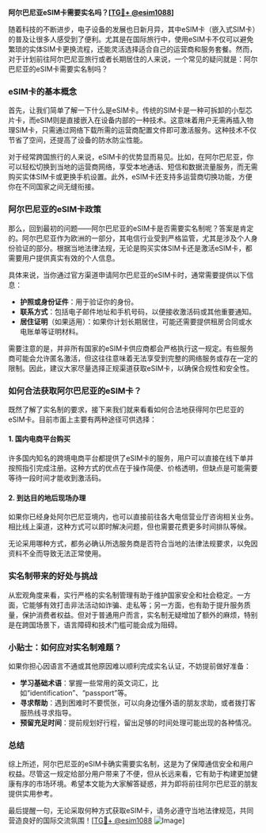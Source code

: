 **阿尔巴尼亚eSIM卡需要实名吗？[[TG💪+ @esim1088](https://t.me/s/esim1088)]**

随着科技的不断进步，电子设备的发展也日新月异，其中eSIM卡（嵌入式SIM卡）的普及让很多人感受到了便利。尤其是在国际旅行中，使用eSIM卡不仅可以避免繁琐的实体SIM卡更换流程，还能灵活选择适合自己的运营商和服务套餐。然而，对于计划前往阿尔巴尼亚旅行或者长期居住的人来说，一个常见的疑问就是：阿尔巴尼亚的eSIM卡需要实名制吗？

### eSIM卡的基本概念

首先，让我们简单了解一下什么是eSIM卡。传统的SIM卡是一种可拆卸的小型芯片卡，而eSIM则是直接嵌入在设备内部的一种技术。这意味着用户无需再插入物理SIM卡，只需通过网络下载所需的运营商配置文件即可激活服务。这种技术不仅节省了空间，还提高了设备的防水防尘性能。

对于经常跨国旅行的人来说，eSIM卡的优势显而易见。比如，在阿尔巴尼亚，你可以轻松切换到当地的运营商网络，享受本地通话、短信和数据流量服务，而无需购买实体SIM卡或更换手机设置。此外，eSIM卡还支持多运营商切换功能，方便你在不同国家之间无缝衔接。

### 阿尔巴尼亚的eSIM卡政策

那么，回到最初的问题——阿尔巴尼亚的eSIM卡是否需要实名制呢？答案是肯定的。阿尔巴尼亚作为欧洲的一部分，其电信行业受到严格监管，尤其是涉及个人身份验证的部分。根据当地法律法规，无论是购买实体SIM卡还是激活eSIM卡，都需要用户提供真实有效的个人信息。

具体来说，当你通过官方渠道申请阿尔巴尼亚的eSIM卡时，通常需要提供以下信息：

- **护照或身份证件**：用于验证你的身份。
- **联系方式**：包括电子邮件地址和手机号码，以便接收激活码或其他重要通知。
- **居住证明**（如果适用）：如果你计划长期居住，可能还需要提供租房合同或水电账单等证明材料。

需要注意的是，并非所有国家的eSIM卡供应商都会严格执行这一规定。有些服务商可能会允许匿名激活，但这往往意味着无法享受到完整的网络服务或存在一定的限制。因此，建议大家尽量选择正规渠道获取eSIM卡，以确保合规性和安全性。

### 如何合法获取阿尔巴尼亚的eSIM卡？

既然了解了实名制的要求，接下来我们就来看看如何合法地获得阿尔巴尼亚的eSIM卡。目前市面上主要有两种途径可供选择：

#### 1. 国内电商平台购买

许多国内知名的跨境电商平台都提供了eSIM卡的服务，用户可以直接在线下单并按照指引完成注册。这种方式的优点在于操作简便、价格透明，但缺点是可能需要等待一段时间才能收到激活码。

#### 2. 到达目的地后现场办理

如果你已经身处阿尔巴尼亚境内，也可以直接前往各大电信营业厅咨询相关业务。相比线上渠道，这种方式可以即时解决问题，但也需要花费更多时间排队等候。

无论采用哪种方式，都务必确认所选服务商是否符合当地的法律法规要求，以免因资料不全而导致无法正常使用。

### 实名制带来的好处与挑战

从宏观角度来看，实行严格的实名制管理有助于维护国家安全和社会稳定。一方面，它能够有效打击非法活动如诈骗、走私等；另一方面，也有助于提升服务质量，保护消费者权益。但对于普通用户而言，实名制无疑增加了额外的麻烦，特别是在跨国场景下，语言障碍和技术门槛可能会成为阻碍。

### 小贴士：如何应对实名制难题？

如果你担心因语言不通或其他原因难以顺利完成实名认证，不妨提前做好准备：

- **学习基础术语**：掌握一些常用的英文词汇，比如“identification”、“passport”等。
- **寻求帮助**：遇到困难时不要慌张，可以向身边懂外语的朋友求助，或者拨打客服热线寻求指导。
- **预留充足时间**：提前规划好行程，留出足够的时间处理可能出现的各种情况。

### 总结

综上所述，阿尔巴尼亚的eSIM卡确实需要实名制，这是为了保障通信安全和用户权益。尽管这一规定给部分用户带来了不便，但从长远来看，它有助于构建更加健康有序的市场环境。希望本文能为大家解答疑惑，并为即将前往阿尔巴尼亚的朋友提供实用参考。

最后提醒一句，无论采取何种方式获取eSIM卡，请务必遵守当地法律规范，共同营造良好的国际交流氛围！[[TG💪+ @esim1088](https://t.me/s/esim1088) ![Image](https://i.postimg.cc/4NQfJmqS/Snipaste-2025-05-13-00-14-12.png)]